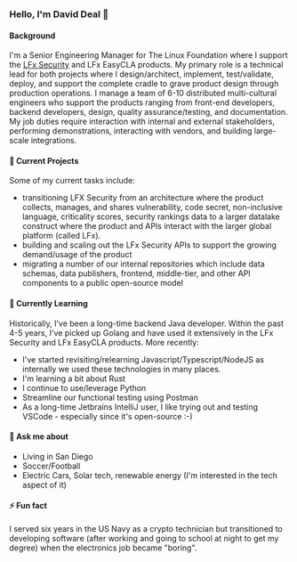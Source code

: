 ### Hello, I'm David Deal 👋

#### Background

I'm a Senior Engineering Manager for The Linux Foundation where I support the [LFx Security](https://lfx.linuxfoundation.org/) and LFx EasyCLA products.  My primary role is a technical lead for both projects where I design/architect, implement, test/validate, deploy, and support the complete cradle to grave product design through production operations.  I manage a team of 6-10 distributed multi-cultural engineers who support the products ranging from front-end developers, backend developers, design, quality assurance/testing, and documentation.  My job duties require interaction with internal and external stakeholders, performing demonstrations, interacting with vendors, and building large-scale integrations.

#### 🔭 Current Projects

Some of my current tasks include:

- transitioning LFX Security from an architecture where the product collects, manages, and shares vulnerability, code secret, non-inclusive language, criticality scores, security rankings data to a larger datalake construct where the product and APIs interact with the larger global platform (called LFx).
- building and scaling out the LFx Security APIs to support the growing demand/usage of the product
- migrating a number of our internal repositories which include data schemas, data publishers, frontend, middle-tier, and other API components to a public open-source model 

#### 🌱 Currently Learning

Historically, I've been a long-time backend Java developer. Within the past 4-5 years, I've picked up Golang and have used it extensively in the LFx Security and LFx EasyCLA products.  More recently:

- I've started revisiting/relearning Javascript/Typescript/NodeJS as internally we used these technologies in many places.
- I'm learning a bit about Rust
- I continue to use/leverage Python
- Streamline our functional testing using Postman
- As a long-time Jetbrains IntelliJ user, I like trying out and testing VSCode - especially since it's open-source :-)

#### 💬 Ask me about

- Living in San Diego
- Soccer/Football
- Electric Cars, Solar tech, renewable energy (I'm interested in the tech aspect of it)

#### ⚡ Fun fact

I served six years in the US Navy as a crypto technician but transitioned to developing software (after working and going to school at night to get my degree) when the electronics job became "boring".
